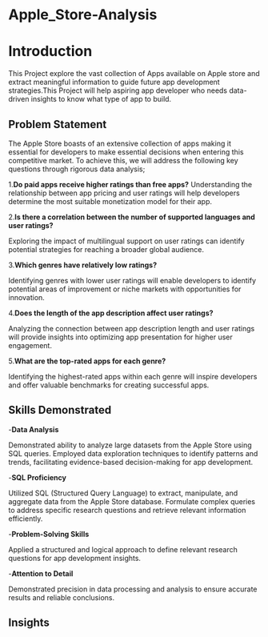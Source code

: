 # Apple_Store-Analysis
# Introduction
This Project explore the vast collection of Apps available on Apple store and extract meaningful information to guide future app development
strategies.This Project will help aspiring app developer who needs data-driven insights to know what type of app to build.

## Problem Statement

 The Apple Store boasts of an extensive collection of apps making it essential for developers to make essential decisions when entering
 this competitive market.
 To achieve this, we will address the following key questions through rigorous data analysis;
 
 1.**Do paid apps receive higher ratings than free apps?**
 Understanding the relationship between app pricing and user ratings will help developers determine the most suitable monetization
 model for their app. 
 
 2.**Is there a correlation between the number of supported languages and user ratings?**

 Exploring the impact of multilingual support on user ratings can identify potential strategies for reaching a broader global audience.
 
 3.**Which genres have relatively low ratings?** 
 
 Identifying genres with lower user ratings will enable developers to identify potential areas of improvement or niche markets with opportunities 
 for innovation.
 
 4.**Does the length of the app description affect user ratings?**
 
 Analyzing the connection between app description length and user ratings will provide insights into optimizing app presentation for higher user 
 engagement. 
 
 5.**What are the top-rated apps for each genre?**
 
 Identifying the highest-rated apps within each genre will inspire developers and offer valuable benchmarks for creating successful apps.

## **Skills Demonstrated**

 -**Data Analysis**
 
 Demonstrated ability to analyze large datasets from the Apple Store using SQL queries. Employed data exploration techniques to identify patterns and trends, facilitating evidence-based decision-making for app development.

-**SQL Proficiency** 

Utilized SQL (Structured Query Language) to extract, manipulate, and aggregate data from the Apple Store database. Formulate complex queries to address specific research questions and retrieve relevant information efficiently.

-**Problem-Solving Skills**

Applied a structured and logical approach to define relevant research questions for app development insights.

-**Attention to Detail**

Demonstrated precision in data processing and analysis to ensure accurate results and reliable conclusions.

## Insights 


